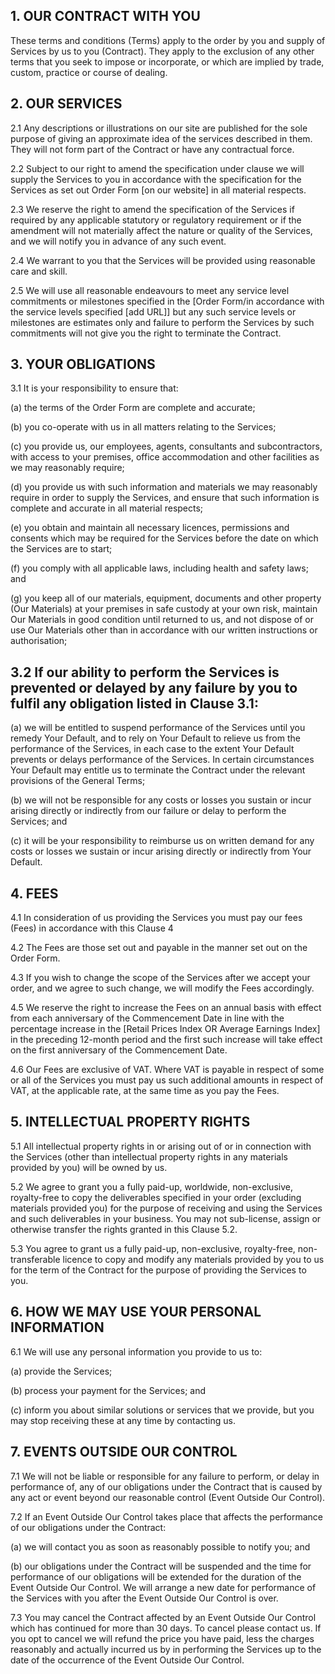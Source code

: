 ## 1. OUR CONTRACT WITH YOU  
 
These terms and conditions (Terms) apply to the order by you and supply of Services by us to you (Contract). They apply to the exclusion of any other terms that you seek to impose or incorporate, or which are implied by trade, custom, practice or course of dealing.

## 2.  OUR SERVICES  
 
2.1  Any descriptions or illustrations on our site are published for the sole purpose of giving an approximate idea of the services described in them. They will not form part of the Contract or have any contractual force.
 
2.2 Subject to our right to amend the specification under clause we will supply the Services to you in accordance with the specification for the Services as set out Order Form [on our website] in all material respects.

2.3 We reserve the right to amend the specification of the Services if required by any applicable statutory or regulatory requirement or if the amendment will not materially affect the nature or quality of the Services, and we will notify you in advance of any such event.

2.4 We warrant to you that the Services will be provided using reasonable care and skill.
 
2.5 We will use all reasonable endeavours to meet any service level commitments or milestones specified in the [Order Form/in accordance with the service levels specified [add URL]] but any such service levels or milestones are estimates only and failure to perform the Services by such commitments will not give you the right to terminate the Contract.
 
 
## 3. YOUR OBLIGATIONS  
 
3.1  It is your responsibility to ensure that:

(a)  the terms of the Order Form are complete and accurate;

(b)  you co-operate with us in all matters relating to the Services;
 
(c)  you provide us, our employees, agents, consultants and subcontractors, with access to your premises, office accommodation and other facilities as we may reasonably require;

(d)  you provide us with such information and materials we may reasonably require in order to supply the Services, and ensure that such information is complete and accurate in all material respects;
 
(e)  you obtain and maintain all necessary licences, permissions and consents which may be required for the Services before the date on which the Services are to start;

(f)  you comply with all applicable laws, including health and safety laws; and 

(g)  you keep all of our materials, equipment, documents and other property (Our Materials) at your premises in safe custody at your own risk, maintain Our Materials in good condition until returned to us, and not dispose of or use Our Materials other than in accordance with our written instructions or authorisation;

## 3.2 If our ability to perform the Services is prevented or delayed by any failure by you to fulfil any obligation listed in Clause 3.1:
 
(a)  we will be entitled to suspend performance of the Services until you remedy Your Default, and to rely on Your Default to relieve us from the performance of the Services, in each case to the extent Your Default prevents or delays performance of the Services. In certain circumstances Your Default may entitle us to terminate the Contract under the relevant provisions of the General Terms;
 
(b)  we will not be responsible for any costs or losses you sustain or incur arising directly or indirectly from our failure or delay to perform the Services; and
 
(c)  it will be your responsibility to reimburse us on written demand for any costs or losses we sustain or incur arising directly or indirectly from Your Default.
 
## 4. FEES  

4.1 In consideration of us providing the Services you must pay our fees (Fees) in accordance with this Clause 4

4.2 The Fees are those set out and payable in the manner set out on the Order Form.
 
4.3 If you wish to change the scope of the Services after we accept your order, and we agree to such change, we will modify the Fees accordingly.
 
4.5 We reserve the right to increase the Fees on an annual basis with effect from each anniversary of the Commencement Date in line with the percentage increase in the [Retail Prices Index OR Average Earnings Index] in the preceding 12-month period and the first such increase will take effect on the first anniversary of the Commencement Date.
  
4.6 Our Fees are exclusive of VAT. Where VAT is payable in respect of some or all of the Services you must pay us such additional amounts in respect of VAT, at the applicable rate, at the same time as you pay the Fees.

## 5. INTELLECTUAL PROPERTY RIGHTS  

5.1  All intellectual property rights in or arising out of or in connection with the Services (other than intellectual property rights in any materials provided by you) will be owned by us.

5.2  We agree to grant you a fully paid-up, worldwide, non-exclusive, royalty-free to copy the deliverables specified in your order (excluding materials provided you) for the purpose of receiving and using the Services and such deliverables in your business. You may not sub-license, assign or otherwise transfer the rights granted in this Clause 5.2.

5.3  You agree to grant us a fully paid-up, non-exclusive, royalty-free, non-transferable licence to copy and modify any materials provided by you to us for the term of the Contract for the purpose of providing the Services to you.

## 6. HOW WE MAY USE YOUR PERSONAL INFORMATION  
 
6.1  We will use any personal information you provide to us to:

(a)  provide the Services;
 
(b)  process your payment for the Services; and
 
(c)  inform you about similar solutions or services that we provide, but you may stop receiving these at any time by contacting us.

## 7. EVENTS OUTSIDE OUR CONTROL  
 
7.1  We will not be liable or responsible for any failure to perform, or delay in performance of, any of our obligations under the Contract that is caused by any act or event beyond our reasonable control (Event Outside Our Control).
 
7.2  If an Event Outside Our Control takes place that affects the performance of our obligations under the Contract:
 
(a)  we will contact you as soon as reasonably possible to notify you; and
 
(b)  our obligations under the Contract will be suspended and the time for performance of our obligations will be extended for the duration of the Event Outside Our Control. We will arrange a new date for performance of the Services with you after the Event Outside Our Control is over.
 
7.3  You may cancel the Contract affected by an Event Outside Our Control which has continued for more than 30 days. To cancel please contact us. If you opt to cancel we will refund the price you have paid, less the charges reasonably and actually incurred us by in performing the Services up to the date of the occurrence of the Event Outside Our Control.
